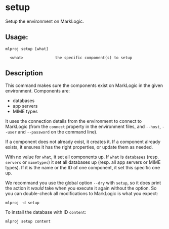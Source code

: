 # setup

Setup the environment on MarkLogic.

## Usage:

    mlproj setup [what]
    
      <what>              the specific component(s) to setup

## Description

This command makes sure the components exist on MarkLogic in the given
environment.  Components are:

- databases
- app servers
- MIME types

It uses the connection details from the environment to connect to MarkLogic
(from the `connect` property in the environment files, and `--host`, `--user`
and `--password` on the command line).

If a component does not already exist, it creates it.  If a component already
exists, it ensures it has the right properties, or update them as needed.

With no value for `what`, it set all components up.  If `what` is `databases`
(resp. `servers` or `mimetypes`) it set all databases up (resp. all app servers
or MIME types).  If it is the name or the ID of one component, it set this
specific one up.

We recommand you use the global option `--dry` with `setup`, so it does print
the action it *would* take when you execute it again without the option.  So you
can double-check all modifications to MarkLogic is what you expect:

    mlproj -d setup

To install the database with ID `content`:

    mlproj setup content
